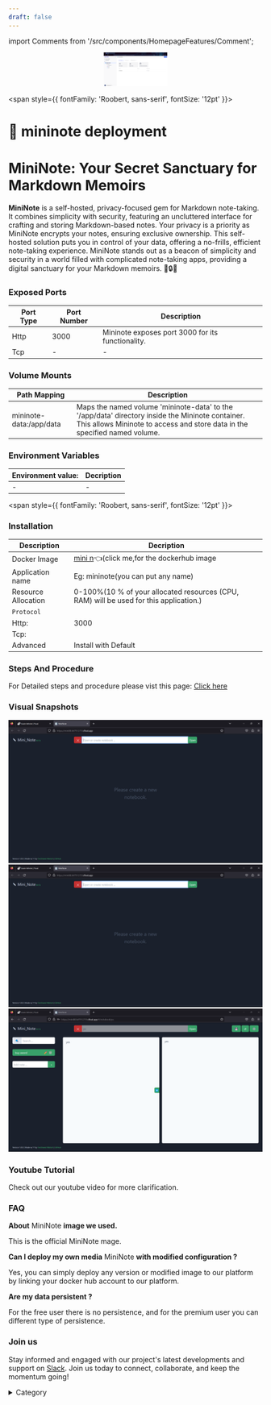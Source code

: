 ```yaml
---
draft: false
---
```

import Comments from '/src/components/HomepageFeatures/Comment';

<p align="center">
  <img src="/img/vvc.png" alt="Alt Text" width="25%"/>
</p>

<span style={{ fontFamily: 'Roobert, sans-serif', fontSize: '12pt' }}>

# 📓 mininote deployment

# MiniNote: Your Secret Sanctuary for Markdown Memoirs

**MiniNote** is a self-hosted, privacy-focused gem for Markdown note-taking. It combines simplicity with security, featuring an uncluttered interface for crafting and storing Markdown-based notes. Your privacy is a priority as MiniNote encrypts your notes, ensuring exclusive ownership. This self-hosted solution puts you in control of your data, offering a no-frills, efficient note-taking experience. MiniNote stands out as a beacon of simplicity and security in a world filled with complicated note-taking apps, providing a digital sanctuary for your Markdown memoirs. 📝🔒✨
### Exposed Ports

| Port Type | Port Number | Description |
| --------- | ----------- | ----------- |
| Http       | 3000        | Mininote exposes port 3000 for its functionality. |
| Tcp       | -           | -             |

### Volume Mounts

| Path Mapping           | Description                                            |
| ----------------------- | ------------------------------------------------------ |
| mininote-data:/app/data | Maps the named volume 'mininote-data' to the '/app/data' directory inside the Mininote container. This allows Mininote to access and store data in the specified named volume. |

### Environment Variables

|   **Environment value:**          | Decription                                                                                                               | 
| --------------------- | ------                                                                                                                   | 
|-       |  -                              |

</span>


<span style={{ fontFamily: 'Roobert, sans-serif', fontSize: '12pt' }}>

### Installation


|  Description          | Decription                                                                                                               | 
| --------------------- | ------                                                                                                                   | 
| Docker Image          |  [mini n](https://hub.docker.com/r/n1try/mininote)👈(click me,for the dockerhub image                                   |
| Application name      |  Eg: mininote(you can put any name)                                                                                        | 
| Resource Allocation   |  0-100%(10 % of your allocated resources (CPU, RAM) will be used for this application.)                                  | 
| `Protocol`            |                                                                                                                          | 
|  Http:                | 3000                                                                                                                  |
|  Tcp:                 |                                                                                                                          | 
|    Advanced           |    Install with Default                                                                                                  |

### Steps And Procedure

For Detailed steps and procedure please vist this page: [Click here](https://techscaleinfinite.github.io/introduction/cloud-float/Steps%20and%20procedure)



### Visual Snapshots

![Alt Text](/img/yoy.jpg)
![Alt Text](/img/oo7.jpg)
![Alt Text](/img/ppu.jpg)


### Youtube Tutorial&#x20;

Check out our youtube video for more clarification.

### FAQ

**About** MiniNote **image we used.**

This is the official  MiniNote mage.

**Can I deploy my own media** MiniNote **with modified configuration ?**

Yes, you can simply deploy any version or modified image to our platform by linking your docker hub account to our platform.

**Are my data persistent ?**

For the free user there is no persistence, and for the premium user you can different type of persistence.

### Join us

Stay informed and engaged with our project's latest developments and support on [Slack](https://app.slack.com/client/T04QS32JX6E/C04QKEWE146). Join us today to connect, collaborate, and keep the momentum going!&#x20;

<details>

<summary>Category</summary>

Kubernetes, cloud computing, DevOps, cloud services, hosting platform, container orchestration, cloud infrastructure, cloud deployment, cloud management, cloud technology, cloud solutions, notes

</details>

</span>

<Comments />